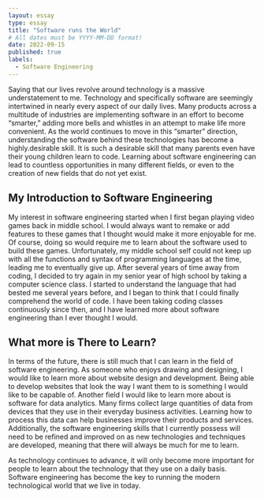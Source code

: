 ```yaml
---
layout: essay
type: essay
title: "Software runs the World"
# All dates must be YYYY-MM-DD format!
date: 2022-09-15
published: true
labels:
  - Software Engineering
---
```


Saying that our lives revolve around technology is a massive understatement to me. Technology and specifically software are seemingly intertwined in nearly every aspect of our daily lives. Many products across a multitude of industries are implementing software in an effort to become “smarter,” adding more bells and whistles in an attempt to make life more convenient. As the world continues to move in this “smarter” direction, understanding the software behind these technologies has become a highly.desirable skill. It is such a desirable skill that many parents even have their young children learn to code. Learning about software engineering can lead to countless opportunities in many different fields, or even to the creation of new fields that do not yet exist. 

## My Introduction to Software Engineering

My interest in software engineering started when I first began playing video games back in middle school. I would always want to remake or add features to these games that I thought would make it more enjoyable for me. Of course, doing so would require me to learn about the software used to build these games. Unfortunately, my middle school self could not keep up with all the functions and syntax of programming languages at the time, leading me to eventually give up. After several years of time away from coding, I decided to try again in my senior year of high school by taking a computer science class. I started to understand the language that had bested me several years before, and I began to think that I could finally comprehend the world of code. I have been taking coding classes continuously since then, and I have learned more about software engineering than I ever thought I would. 

## What more is There to Learn?

In terms of the future, there is still much that I can learn in the field of software engineering. As someone who enjoys drawing and designing, I would like to learn more about website design and development. Being able to develop websites that look the way I want them to is something I would like to be capable of. Another field I would like to learn more about is software for data analytics. Many firms collect large quantities of data from devices that they use in their everyday business activities. Learning how to process this data can help businesses improve their products and services. Additionally, the software engineering skills that I currently possess will need to be refined and improved on as new technologies and techniques are developed, meaning that there will always be much for me to learn. 

As technology continues to advance, it will only become more important for people to learn about the technology that they use on a daily basis. Software engineering has become the key to running the modern technological world that we live in today. 

